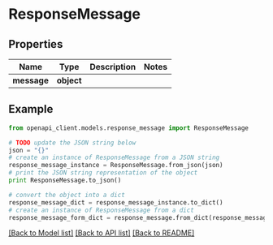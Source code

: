 # ResponseMessage


## Properties
Name | Type | Description | Notes
------------ | ------------- | ------------- | -------------
**message** | **object** |  | 

## Example

```python
from openapi_client.models.response_message import ResponseMessage

# TODO update the JSON string below
json = "{}"
# create an instance of ResponseMessage from a JSON string
response_message_instance = ResponseMessage.from_json(json)
# print the JSON string representation of the object
print ResponseMessage.to_json()

# convert the object into a dict
response_message_dict = response_message_instance.to_dict()
# create an instance of ResponseMessage from a dict
response_message_form_dict = response_message.from_dict(response_message_dict)
```
[[Back to Model list]](../README.md#documentation-for-models) [[Back to API list]](../README.md#documentation-for-api-endpoints) [[Back to README]](../README.md)



